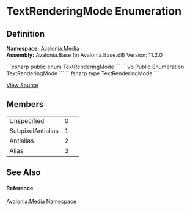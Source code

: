 # TextRenderingMode Enumeration




## Definition
**Namespace:** <a href="N_Avalonia_Media">Avalonia.Media</a>  
**Assembly:** Avalonia.Base (in Avalonia.Base.dll) Version: 11.2.0

<Tabs groupId="api-code-preview">
<TabItem value="csharp" label="C#">
```csharp
public enum TextRenderingMode
```
</TabItem>
<TabItem value="vb" label="VB">
```vb
Public Enumeration TextRenderingMode
```
</TabItem>
<TabItem value="fsharp" label="F#">
```fsharp
type TextRenderingMode
```
</TabItem>
</Tabs>



<a href="https://github.com/AvaloniaUI/Avalonia/tree/master/src/Avalonia.Base/Media/TextRenderingMode.cs" title="View the source code">View Source</a>



## Members
<table>
<tr>
<td>Unspecified</td>
<td>0</td>
<td> </td>
</tr>
<tr>
<td>SubpixelAntialias</td>
<td>1</td>
<td> </td>
</tr>
<tr>
<td>Antialias</td>
<td>2</td>
<td> </td>
</tr>
<tr>
<td>Alias</td>
<td>3</td>
<td> </td>
</tr>
</table>

## See Also


#### Reference
<a href="N_Avalonia_Media">Avalonia.Media Namespace</a>  
